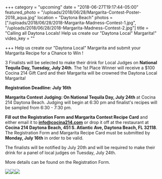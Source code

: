 +++
category = "upcoming"
date = "2018-06-27T19:17:44-05:00"
featured_photo = "/uploads/2018/06/28/Margarita-Contest-Poster-2018_aqua.jpg"
location = "Daytona Beach"
photos = ["/uploads/2018/06/28/2018-Margarita-Madness-Contest-1.jpg", "/uploads/2018/06/28/2018-Margarita-Madness-Contest-2.jpg"]
title = "Calling all Daytona Locals! Help us create our \"Daytona Local\" Margarita!"
video_key = ""

+++
Help us create our "Daytona Local" Margarita and submit your Margarita Recipe for a Chance to Win !

3 Finalists will be selected to make their drink for Local Judges on **National Tequila Day, Tuesday, July 24th**. The 1st Place Winner will receive a $100 Cocina 214 Gift Card and their Margarita will be crowned the Daytona Local Margarita!

  
**Registration Deadline: July 16th**

**Margarita Contest Judging: On National Tequila Day, July 24th** at Cocina 214 Daytona Beach. Judging will begin at 6:30 pm and finalist's recipes will be sampled from 6:30 - 7:30 pm.

**Fill out the Registration Form and Margarita Contest Recipe Card** and either email it to **info@cocina214.com** or drop it off at the restaurant at **Cocina 214 Daytona Beach, 451 S. Atlantic Ave, Daytona Beach, FL 32118**. The Registration Form and Margarita Recipe Card must be submitted by **Monday, July 16th** in order to be valid.

The finalists will be notified by July 20th and will be required to make their drink for a panel of local judges on Tuesday, July 24th. 

More details can be found on the Registration Form.

![](/uploads/2018/06/28/Margarita-Contest-Poster-2018_aqua.jpg)![](/uploads/2018/06/28/2018-Margarita-Madness-Contest-1.jpg)![](/uploads/2018/06/28/2018-Margarita-Madness-Contest-2.jpg)
